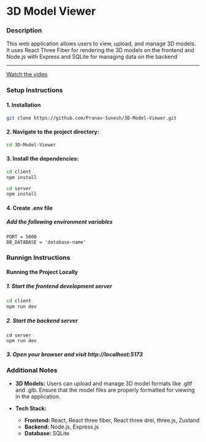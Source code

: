 <h1>3D Model Viewer</h1>
<h3>Description</h3>
This web application allows users to view, upload, and manage 3D models. It uses React Three Fiber for rendering the 3D models on the frontend and Node.js with Express and SQLite for managing data on the backend

***

[Watch the video](https://drive.google.com/file/d/1m5R_lsszTEjFjnn6gYLFudRwX4RJCjqG/view)
<h3>Setup Instructions</h3>
<h4>1. Installation</h4>

```bash
git clone https://github.com/Pranav-Sunesh/3D-Model-Viewer.git
```

<h4>2. Navigate to the project directory:</h4>

```bash
cd 3D-Model-Viewer
```

<h4>3. Install the dependencies:</h4>

```bash
cd client
npm install
```

```bash
cd server
npm install
```

<h4>4. Create .env file</h4>
<h5>Add the following environment variables</h5>

```env
PORT = 5000
DB_DATABASE = 'database-name'
```

<h3>Runnign Instructions</h3>
<h4>Running the Project Locally</h4>
<h5>1. Start the frontend development server</h5>

```bash
cd client
npm run dev
```

<h5>2. Start the backend server</h5>

 ```
cd server
npm run dev
 ```

 <h5>3. Open your browser and visit http://localhost:5173</h5>

<h3>Additional Notes</h3>

- <b>3D Models:</b> Users can upload and manage 3D model formats like .gltf and .glb. Ensure that the model files are properly formatted for viewing in the application.

- <b>Tech Stack:</b>
  - <b>Frontend: </b> React, React three fiber, React three drei, three.js, Zustand
  - <b>Backend: </b> Node.js, Express.js
  - <b>Database: </b> SQLite

